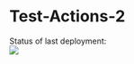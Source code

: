 # Test-Actions-2

Status of last deployment:<br>
<img src="https://github.com/lepkov/Test-Actions-2/actions/workflows/maven.yml/badge.svg?branch=master"><br>
